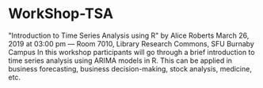 # WorkShop-TSA
"Introduction to Time Series Analysis using R" by Alice Roberts March 26, 2019 at 03:00 pm — Room 7010, Library Research Commons, SFU Burnaby Campus In this workshop participants will go through a brief introduction to time series analysis using ARIMA models in R. This can be applied in business forecasting, business decision-making, stock analysis, medicine, etc.

